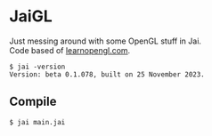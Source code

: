 # JaiGL

Just messing around with some OpenGL stuff in Jai.  
Code based of [learnopengl.com](https://learnopengl.com).

```console
$ jai -version
Version: beta 0.1.078, built on 25 November 2023.
```

## Compile
```console
$ jai main.jai
```
